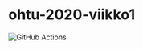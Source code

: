 # ohtu-2020-viikko1

![GitHub Actions](https://github.com/jussico/ohtu-2020-viikko1/workflows/Java%20CI%20with%20Gradle/badge.svg)
